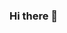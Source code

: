 ### Hi there 👋

<!--
**nodonadonada/nodonadonada** is a ✨ _special_ ✨ repository because its `README.md` (this file) appears on your GitHub profile.

Here are some ideas to get you started:

- 🔭 I’m currently working on not failing my college course.
